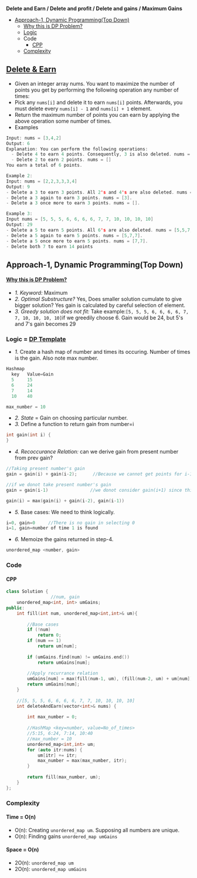 **Delete and Earn / Delete and profit / Delete and gains / Maximum Gains**
- [Approach-1, Dynamic Programming(Top Down)](#a1)
  - [Why this is DP Problem?](#w)
  - [Logic](#l1)
  - Code
    - [CPP](#cpp)
  - [Complexity](#co)


## [Delete & Earn](https://leetcode.com/problems/delete-and-earn/)
- Given an integer array nums. You want to maximize the number of points you get by performing the following operation any number of times:
- Pick any `nums[i]` and delete it to earn `nums[i]` points. Afterwards, you must delete every `nums[i] - 1` and `nums[i] + 1` element.
- Return the maximum number of points you can earn by applying the above operation some number of times.
- Examples
```c
Input: nums = [3,4,2]
Output: 6
Explanation: You can perform the following operations:
  - Delete 4 to earn 4 points. Consequently, 3 is also deleted. nums = [2]
  - Delete 2 to earn 2 points. nums = []
You earn a total of 6 points.

Example 2:
Input: nums = [2,2,3,3,3,4]
Output: 9
- Delete a 3 to earn 3 points. All 2's and 4's are also deleted. nums = [3,3].
- Delete a 3 again to earn 3 points. nums = [3].
- Delete a 3 once more to earn 3 points. nums = [].

Example 3:
Input nums = [5, 5, 5, 6, 6, 6, 6, 7, 7, 10, 10, 10, 10]
Output: 29
- Delete a 5 to earn 5 points. All 6's are also deleted. nums = [5,5,7,7].
- Delete a 5 again to earn 5 points. nums = [5,7,7].
- Delete a 5 once more to earn 5 points. nums = [7,7].
- Delete both 7 to earn 14 points
```

<a name=a1></a>
## Approach-1, Dynamic Programming(Top Down)

<a name=w></a>
#### [Why this is DP Problem?](/DS_Questions/Algorithms/Dynamic_Programming/README.md#i)
  - _1. Keyword:_ Maximum
  - _2. Optimal Substructure?_ Yes, Does smaller solution cumulate to give bigger solution? Yes gain is calculated by careful selection of element.
  - _3. Greedy solution does not fit:_ Take example:`[5, 5, 5, 6, 6, 6, 6, 7, 7, 10, 10, 10, 10]`if we greedily choose 6. Gain would be 24, but 5's and 7's gain becomes 29

<a name=l1></a>
### Logic = [DP Template](/DS_Questions/Algorithms/Dynamic_Programming/README.md#tem)
- _1._ Create a hash map of number and times its occuring. Number of times is the gain. Also note max number.
```c
Hashmap
  key   Value=Gain
  5     15
  6     24
  7     14
  10    40

max_number = 10
```
- _2. State_ = Gain on choosing particular number.
- _3._ Define a function to return gain from number=i
```c
int gain(int i) {
}
```
- _4. Recoccurance Relation:_ can we derive gain from present number from prev gain?
```c
//Taking present number's gain
gain = gain(i) + gain(i-2);      //Because we cannot get points for i-1, But all points upto i-2 add up

//if we donot take present number's gain
gain = gain(i-1)                //we donot consider gain(i+1) since this will be calculated as we move to i+1

gain(i) = max(gain(i) + gain(i-2), gain(i-1))
```
- _5._ Base cases: We need to think logically.
```c
i=0, gain=0     //There is no gain in selecting 0
i=1, gain=number of time 1 is found
```
- _6._ Memoize the gains returned in step-4.
```c
unordered_map <number, gain>
```

### Code
#### CPP
```cpp
class Solution {
                 //num, gain
    unordered_map<int, int> umGains;
public:
    int fill(int num, unordered_map<int,int>& um){
        
        //Base cases
        if (!num)
            return 0;
        if (num == 1)
            return um[num];
        
        if (umGains.find(num) != umGains.end())
            return umGains[num];
        
        //Apply recurrance relation
        umGains[num] = max(fill(num-1, um), (fill(num-2, um) + um[num]));
        return umGains[num];
    }
    
    //[5, 5, 5, 6, 6, 6, 6, 7, 7, 10, 10, 10, 10]
    int deleteAndEarn(vector<int>& nums) {
        
        int max_number = 0;
        
        //HashMap <key=number, value=No_of_times>
        //5:15, 6:24, 7:14, 10:40
        //max_number = 10
        unordered_map<int,int> um;
        for (auto itr:nums) {
            um[itr] += itr;
            max_number = max(max_number, itr);
        }
        
        return fill(max_number, um);
    }
};
```

<a name=co></a>
### Complexity
#### Time = O(n)
- O(n): Creating `unordered_map um`. Supposing all numbers are unique.
- O(n): Finding gains `unordered_map umGains`
#### Space = O(n)
- 2O(n): `unordered_map um`
- 2O(n): `unordered_map umGains`
